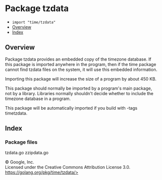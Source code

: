 Package tzdata
==============

-   `import "time/tzdata"`
-   [Overview](#pkg-overview)
-   [Index](#pkg-index)

Overview 
--------

Package tzdata provides an embedded copy of the timezone database. If
this package is imported anywhere in the program, then if the time
package cannot find tzdata files on the system, it will use this
embedded information.

Importing this package will increase the size of a program by about 450
KB.

This package should normally be imported by a program\'s main package,
not by a library. Libraries normally shouldn\'t decide whether to
include the timezone database in a program.

This package will be automatically imported if you build with -tags
timetzdata.

Index 
-----

### Package files

tzdata.go zzipdata.go

 
© Google, Inc.\
Licensed under the Creative Commons Attribution License 3.0.\
https://golang.org/pkg/time/tzdata/>

